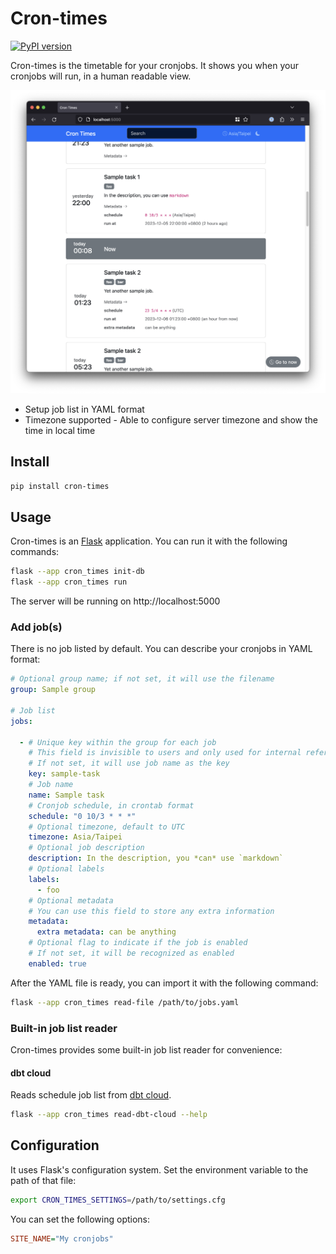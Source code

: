 # Cron-times

[![PyPI version](https://img.shields.io/pypi/v/cron-times)](https://pypi.org/project/cron-times/)

Cron-times is the timetable for your cronjobs. It shows you when your cronjobs will run, in a human readable view.

![screenshot](./screenshot.png)

* Setup job list in YAML format
* Timezone supported - Able to configure server timezone and show the time in local time

## Install

```bash
pip install cron-times
```

## Usage

Cron-times is an [Flask] application. You can run it with the following commands:

```bash
flask --app cron_times init-db
flask --app cron_times run
```

The server will be running on http://localhost:5000

[Flask]: https://flask.palletsprojects.com/en/3.0.x/

### Add job(s)

There is no job listed by default.
You can describe your cronjobs in YAML format:

```yaml
# Optional group name; if not set, it will use the filename
group: Sample group

# Job list
jobs:

  - # Unique key within the group for each job
    # This field is invisible to users and only used for internal reference
    # If not set, it will use job name as the key
    key: sample-task
    # Job name
    name: Sample task
    # Cronjob schedule, in crontab format
    schedule: "0 10/3 * * *"
    # Optional timezone, default to UTC
    timezone: Asia/Taipei
    # Optional job description
    description: In the description, you *can* use `markdown`
    # Optional labels
    labels:
      - foo
    # Optional metadata
    # You can use this field to store any extra information
    metadata:
      extra metadata: can be anything
    # Optional flag to indicate if the job is enabled
    # If not set, it will be recognized as enabled
    enabled: true
```

After the YAML file is ready, you can import it with the following command:

```bash
flask --app cron_times read-file /path/to/jobs.yaml
```

### Built-in job list reader

Cron-times provides some built-in job list reader for convenience:

#### dbt cloud

Reads schedule job list from [dbt cloud].

```bash
flask --app cron_times read-dbt-cloud --help
```

[dbt cloud]: https://docs.getdbt.com/docs/cloud/about-cloud/dbt-cloud-features

## Configuration

It uses Flask's configuration system. Set the environment variable to the path of that file:

```bash
export CRON_TIMES_SETTINGS=/path/to/settings.cfg
```

You can set the following options:

```cfg
SITE_NAME="My cronjobs"
```
